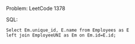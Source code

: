 Problem: LeetCode 1378

SQL:
```
Select Em.unique_id, E.name from Employees as E 
left join EmployeeUNI as Em on Em.id=E.id;
```
